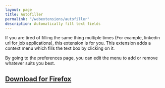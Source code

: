 ```yaml
---
layout: page
title: Autofiller
permalink: "/webextensions/autofiller"
description: Automatically fill text fields
---
```


If you are tired of filling the same thing multiple times (For example, linkedin url for job applications), this extension is for you. This extension adds a context menu which fills the text box by clicking on it.

By going to the preferences page, you can edit the menu to add or remove whatever suits you best.

## [Download for Firefox](/xpi/autofiller-1.0.1-fx.xpi)
